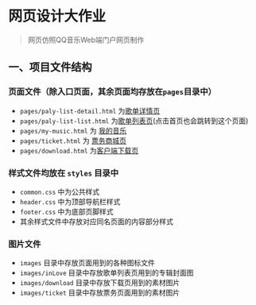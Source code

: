 # 网页设计大作业
> 网页仿照QQ音乐Web端门户网页制作

## 一、项目文件结构
### 页面文件（除入口页面，其余页面均存放在`pages`目录中）
- `pages/paly-list-detail.html` 为[歌单详情页](https://zheng-kun.github.io/mmeng/pages/play-list-detail.html )
- `pages/paly-list-list.html` 为[歌单列表页](https://zheng-kun.github.io/mmeng/pages/play-list-list.html )(点击首页也会跳转到这个页面)
- `pages/my-music.html` 为 [我的音乐](https://zheng-kun.github.io/mmeng/pages/my-music.html )
- `pages/ticket.html` 为 [票务商城页](https://zheng-kun.github.io/mmeng/pages/ticket.html)
- `pages/download.html` 为[客户端下载页](https://zheng-kun.github.io/mmeng/pages/download.html )

### 样式文件均放在 `styles` 目录中
- `common.css` 中为公共样式
- `header.css` 中为顶部导航栏样式
- `footer.css` 中为底部页脚样式
- 其余样式文件中存放对应同名页面的内容部分样式

### 图片文件
- `images` 目录中存放页面用到的各种图标文件
- `images/inLove` 目录中存放歌单列表页用到的专辑封面图
- `images/download` 目录中存放下载页用到的素材图片
- `images/ticket` 目录中存放票务页面用到的素材图片
